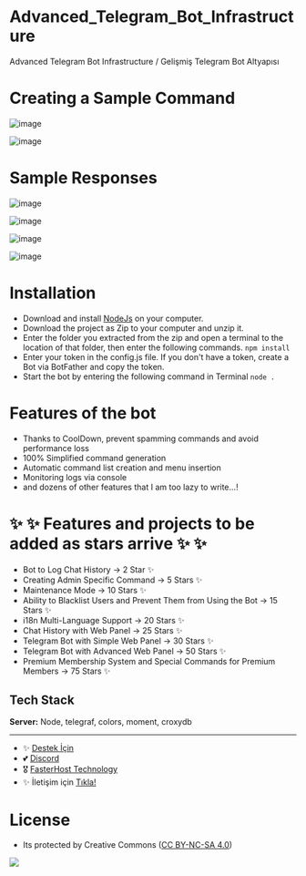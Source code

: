 # Advanced_Telegram_Bot_Infrastructure
Advanced Telegram Bot Infrastructure / Gelişmiş Telegram Bot Altyapısı

# Creating a Sample Command

![image](https://github.com/fastuptime/Advanced_Telegram_Bot_Infrastructure/assets/63351166/e8db190b-8011-49fc-89b0-bd807686a3e5)

![image](https://github.com/fastuptime/Advanced_Telegram_Bot_Infrastructure/assets/63351166/b13fa461-1fb3-4e47-8875-2183cae060ad)

# Sample Responses

![image](https://github.com/fastuptime/Advanced_Telegram_Bot_Infrastructure/assets/63351166/6b6d8570-3ec0-4d7c-b3fd-b517fc56f0f7)

![image](https://github.com/fastuptime/Advanced_Telegram_Bot_Infrastructure/assets/63351166/d261e0e7-d628-4256-b223-171af1e7052c)

![image](https://github.com/fastuptime/Advanced_Telegram_Bot_Infrastructure/assets/63351166/ef61e038-66f3-416b-9a1c-4326bb83a33c)

![image](https://github.com/fastuptime/Advanced_Telegram_Bot_Infrastructure/assets/63351166/7ef24dff-f5e0-4ae3-b590-092dbb7eabd7)


# Installation

- Download and install [NodeJs](https://nodejs.org/en/download) on your computer.
- Download the project as Zip to your computer and unzip it.
- Enter the folder you extracted from the zip and open a terminal to the location of that folder, then enter the following commands.
`npm install`
- Enter your token in the config.js file. If you don't have a token, create a Bot via BotFather and copy the token.
- Start the bot by entering the following command in Terminal
`node .`

# Features of the bot

- Thanks to CoolDown, prevent spamming commands and avoid performance loss
- 100% Simplified command generation
- Automatic command list creation and menu insertion
- Monitoring logs via console
- and dozens of other features that I am too lazy to write...!

# ✨ ✨ Features and projects to be added as stars arrive ✨ ✨

- Bot to Log Chat History -> 2 Star ✨
- Creating Admin Specific Command -> 5 Stars ✨
- Maintenance Mode -> 10 Stars ✨
- Ability to Blacklist Users and Prevent Them from Using the Bot -> 15 Stars ✨
- i18n Multi-Language Support -> 20 Stars ✨
- Chat History with Web Panel -> 25 Stars ✨
- Telegram Bot with Simple Web Panel -> 30 Stars ✨
- Telegram Bot with Advanced Web Panel -> 50 Stars ✨
- Premium Membership System and Special Commands for Premium Members -> 75 Stars ✨

## Tech Stack

**Server:** Node, telegraf, colors, moment, croxydb

---
- ✨ [Destek İçin](https://fastuptime.com) <br>
- 💕 [Discord](https://fastuptime.com/discord)<br>
- 🎖️ [FasterHost Technology](https://fasterhost.tech/)<br>
- ✨ İletişim için [Tıkla!](mailto:fastuptime@gmail.com)<br>

# License
- Its protected by Creative Commons ([CC BY-NC-SA 4.0](https://creativecommons.org/licenses/by-nc-sa/4.0/))

<a href="https://creativecommons.org/licenses/by-nc-sa/4.0/" title="BYNCSA40"><img src="https://licensebuttons.net/l/by-nc-sa/4.0/88x31.png"></a>
